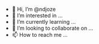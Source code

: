 - 👋 Hi, I’m @ndjoze
- 👀 I’m interested in ...
- 🌱 I’m currently learning ...
- 💞️ I’m looking to collaborate on ...
- 📫 How to reach me ...

<!---
ndjoze/ndjoze is a ✨ special ✨ repository because its `README.md` (this file) appears on your GitHub profile.
You can click the Preview link to take a look at your changes.
--->
